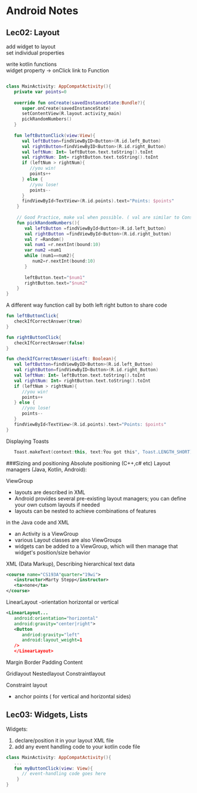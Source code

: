 # Android Notes
## Lec02: Layout
add widget to layout <br />
set individual properties <br />

write kotlin functions<br />
widget property -> onClick link to Function<br />

```kotlin

class MainActivity: AppCompatActivity(){
   private var points=0
   
   override fun onCreate(savedInstanceState:Bundle?){
      super.onCreate(savedInstanceState)
      setContentView(R.layout.activity_main)
      pickRandomNumbers()
   }
   
   fun leftButtonClick(view:View){
      val leftButton=findViewByID<Button>(R.id.left_Button)
      val rightButton=findViewByID<Button>(R.id.right_Button)
      val leftNum: Int= leftButton.text.toString().toInt
      val rightNum: Int= rightButton.text.toString().toInt
      if (leftNum > rightNum){
         //you win!
         points++
      } else {
         //you lose!
         points--
      }
      findViewById<TextView>(R.id.points).text="Points: $points"
    }
    
    // Good Practice, make val when possible. ( val are similar to Constants)
    fun pickRandomNumbers(){
       val leftButton =findViewById<Button>(R.id.left_button)
       val rightButton =findViewById<Button>(R.id.right_button)
       val r =Random()
       val num1 =r.nextInt(bound:10)
       var num2 =num1
       while (num1==num2){
          num2=r.nextInt(bound:10)
       }
       
       leftButton.text="$num1"
       rightButton.text="$num2"
    }
}

```

A different way function call by both left right button to share code
```kotlin
fun leftButtonClick{
   checkIfCorrectAnswer(true)
}

fun rightButtonClick{
   checkIfCorrectAnswer(false)
}

fun checkIfCorrectAnswer(isLeft: Boolean){
   val leftButton=findViewByID<Button>(R.id.left_Button)
   val rightButton=findViewByID<Button>(R.id.right_Button)
   val leftNum: Int= leftButton.text.toString().toInt
   val rightNum: Int= rightButton.text.toString().toInt
   if (leftNum > rightNum){
      //you win!
      points++
   } else {
      //you lose!
      points--
   }
   findViewById<TextView>(R.id.points).text="Points: $points"
}
```

Displaying Toasts
``` kotlin
   Toast.makeText(context:this, text:Ÿou got this", Toast.LENGTH_SHORT)
```

###Sizing and positioning 
Absolute positioning (C++,c# etc)
Layout managers (Java, Kotlin, Android):

ViewGroup
- layouts are described in XML
- Android provides several pre-existing layout managers; you can define your own cutsom layouts if needed
- layouts can be nested to achieve combinations of features

in the Java code and XML
- an Activity is a ViewGroup
- various Layout classes are also ViewGroups
- widgets can be added to a ViewGroup, which will then manage that widget's position/size behavior

XML (Data Markup), Describing hierarchical text data
``` XML
<course name="CS193A"quarter="19wi">
   <instructor>Marty Stepp</instructor>
   <ta>none</ta>
</course>
```

LinearLayout
-orientation horizontal or vertical 
``` XML
<LinearLayout...
   android:orientation="horizontal"
   android:gravity="center|right">
   <Button
      andriod:gravity="left"
      android:layout_weight=1
   />
   </LinearLayout>
```
Margin
   Border
      Padding
         Content

Gridlayout Nestedlayout Constraintlayout

Constraint layout
- anchor points ( for vertical and horizontal sides)

## Lec03: Widgets, Lists
Widgets: 
1. declare/position it in your layout XML file
2. add any event handling code to your kotlin code file
```kotlin
class MainActivity: AppCompatActivity(){
   ...
   fun myButtonClick(view: View){
      // event-handling code goes here
    }
}

